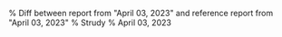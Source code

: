 % Diff between report from "April 03, 2023" and reference report from "April 03, 2023"
% Strudy
% April 03, 2023


